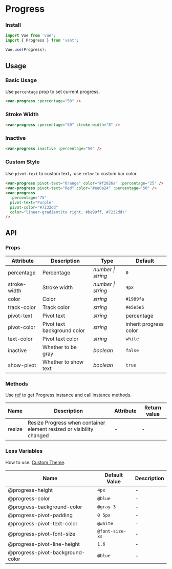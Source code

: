 # Progress

### Install

```js
import Vue from 'vue';
import { Progress } from 'vant';

Vue.use(Progress);
```

## Usage

### Basic Usage

Use `percentage` prop to set current progress.

```html
<van-progress :percentage="50" />
```

### Stroke Width

```html
<van-progress :percentage="50" stroke-width="8" />
```

### Inactive

```html
<van-progress inactive :percentage="50" />
```

### Custom Style

Use `pivot-text` to custom text，use `color` to custom bar color.

```html
<van-progress pivot-text="Orange" color="#f2826a" :percentage="25" />
<van-progress pivot-text="Red" color="#ee0a24" :percentage="50" />
<van-progress
  :percentage="75"
  pivot-text="Purple"
  pivot-color="#7232dd"
  color="linear-gradient(to right, #be99ff, #7232dd)"
/>
```

## API

### Props

| Attribute | Description | Type | Default |
| --- | --- | --- | --- |
| percentage | Percentage | _number \| string_ | `0` |
| stroke-width | Stroke width | _number \| string_ | `4px` |
| color | Color | _string_ | `#1989fa` |
| track-color | Track color | _string_ | `#e5e5e5` |
| pivot-text | Pivot text | _string_ | percentage |
| pivot-color | Pivot text background color | _string_ | inherit progress color |
| text-color | Pivot text color | _string_ | `white` |
| inactive | Whether to be gray | _boolean_ | `false` |
| show-pivot | Whether to show text | _boolean_ | `true` |

### Methods

Use [ref](https://vuejs.org/v2/api/#ref) to get Progress instance and call instance methods.

| Name | Description | Attribute | Return value |
| --- | --- | --- | --- |
| resize | Resize Progress when container element resized or visibility changed | - | - |

### Less Variables

How to use: [Custom Theme](#/en-US/theme).

| Name                             | Default Value   | Description |
| -------------------------------- | --------------- | ----------- |
| @progress-height                 | `4px`           | -           |
| @progress-color                  | `@blue`         | -           |
| @progress-background-color       | `@gray-3`       | -           |
| @progress-pivot-padding          | `0 5px`         | -           |
| @progress-pivot-text-color       | `@white`        | -           |
| @progress-pivot-font-size        | `@font-size-xs` | -           |
| @progress-pivot-line-height      | `1.6`           | -           |
| @progress-pivot-background-color | `@blue`         | -           |
